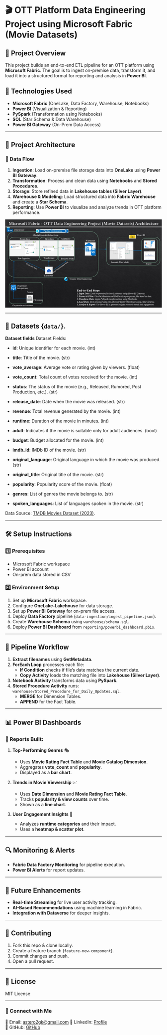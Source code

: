 # 🎬 OTT Platform Data Engineering Project using Microsoft Fabric (Movie Datasets)

## 📌 Project Overview
This project builds an end-to-end ETL pipeline for an OTT platform  using **Microsoft Fabric**. The goal is to ingest on-premise data, transform it, and load it into a structured format for reporting and analysis in **Power BI**.

## 🚀 Technologies Used
- **Microsoft Fabric** (OneLake, Data Factory, Warehouse, Notebooks)
- **Power BI** (Visualization & Reporting)
- **PySpark** (Transformation using Notebooks)
- **SQL** (Star Schema & Data Warehouse)
- **Power BI Gateway** (On-Prem Data Access)

---

## 🔧 Project Architecture
### 📌 Data Flow
1. **Ingestion**: Load on-premise file storage data into **OneLake** using **Power BI Gateway**.
2. **Transformation**: Process and clean data using **Notebooks** and **Stored Procedures**.
3. **Storage**: Store refined data in **Lakehouse tables (Silver Layer)**.
4. **Warehouse & Modeling**: Load structured data into **Fabric Warehouse** and create a **Star Schema**.
5. **Reporting**: Use **Power BI** to visualize and analyze trends in OTT platform performance.

![Project Architecture](docs/project_architecture.jpg)

---

## 📂 Datasets {`data/`}.  
 **Dataset fields** 
Dataset Fields:

- **id**: Unique identifier for each movie. (int)

- **title**: Title of the movie. (str)

- **vote_average**: Average vote or rating given by viewers. (float)

- **vote_count**: Total count of votes received for the movie. (int)

- **status**: The status of the movie (e.g., Released, Rumored, Post Production, etc.). (str)

- **release_date**: Date when the movie was released. (str)

- **revenue**: Total revenue generated by the movie. (int)

- **runtime**: Duration of the movie in minutes. (int)

- **adult**: Indicates if the movie is suitable only for adult audiences. (bool)

- **budget**: Budget allocated for the movie. (int)

- **imdb_id**: IMDb ID of the movie. (str)

- **original_language**: Original language in which the movie was produced. (str)

- **original_title**: Original title of the movie. (str)

- **popularity**: Popularity score of the movie. (float)

- **genres**: List of genres the movie belongs to. (str)

- **spoken_languages**: List of languages spoken in the movie. (str)

Data Source: [TMDB Movies Dataset (2023)](https://www.kaggle.com/datasets/asaniczka/tmdb-movies-dataset-2023-930k-movies?resource=download).

---

## 🛠️ Setup Instructions
### **1️⃣ Prerequisites**
- Microsoft Fabric workspace
- Power BI account
- On-prem data stored in CSV


### **2️⃣ Environment Setup**
1. Set up **Microsoft Fabric** workspace.
2. Configure **OneLake-Lakehouse** for data storage.
3. Set up **Power BI Gateway** for on-prem file access.
4. Deploy **Data Factory** pipeline (`data-ingestion/ingest_pipeline.json`).
5. Create **Warehouse Schema** using `warehouse/schema.sql`.
6. Deploy **Power BI Dashboard** from `reporting/powerbi_dashboard.pbix`.

---

## 🔄 Pipeline Workflow
1. **Extract filenames** using **GetMetadata**.
2. **ForEach Loop** processes each file:
   - **If Condition** checks if file’s date matches the current date.
   - **Copy Activity** loads the matching file into **Lakehouse (Silver Layer)**.
3. **Notebook Activity** transforms data using **PySpark**.
4. **Stored Procedure Activity** runs: `warehouse/Stored_Procedure_for_Daily_Updates.sql`.
   - **MERGE** for Dimension Tables.
   - **APPEND** for the Fact Table.

---

## 📊 Power BI Dashboards
### 📌 Reports Built:
1. **Top-Performing Genres** 🎭
   - Uses **Movie Rating Fact Table** and **Movie Catalog Dimension**.
   - Aggregates **vote_count** and **popularity**.
   - Displayed as a **bar chart**.

2. **Trends in Movie Viewership** 📈
   - Uses **Date Dimension** and **Movie Rating Fact Table**.
   - Tracks **popularity & view counts** over time.
   - Shown as a **line chart**.

3. **User Engagement Insights** 👥
   - Analyzes **runtime categories** and their impact.
   - Uses a **heatmap & scatter plot**.

---

## 🔍 Monitoring & Alerts
- **Fabric Data Factory Monitoring** for pipeline execution.
- **Power BI Alerts** for report updates.


---

## 🌟 Future Enhancements
- **Real-time Streaming** for live user activity tracking.
- **AI-Based Recommendations** using machine learning in Fabric.
- **Integration with Dataverse** for deeper insights.

---

## 🤝 Contributing
1. Fork this repo & clone locally.
2. Create a feature branch (`feature-new-component`).
3. Commit changes and push.
4. Open a pull request.

---

## 📝 License
MIT License

---

### 🔗 Connect with Me
📧 Email: astero2gk@gmail.com
🔗 LinkedIn: [Profile](https://www.linkedin.com/in/frank-adane-b927455)  
🚀 GitHub: [GitHub](https://github.com/frankadane)
